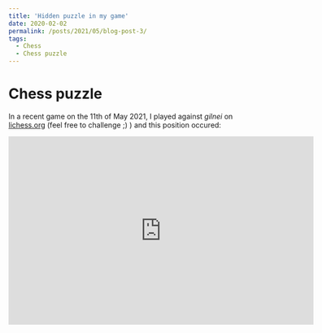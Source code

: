 ```yaml
---
title: 'Hidden puzzle in my game'
date: 2020-02-02
permalink: /posts/2021/05/blog-post-3/
tags:
  - Chess
  - Chess puzzle
---
```


# Chess puzzle

In a recent game on the 11th of May 2021, I played against *gilnei* on [lichess.org](lichess.org) (feel free to challenge ;) ) and this position occured: 



<iframe width=600 height=371 src="https://lichess.org/study/embed/XXPw4hdr/YJLTBISi#30" frameborder=0></iframe>